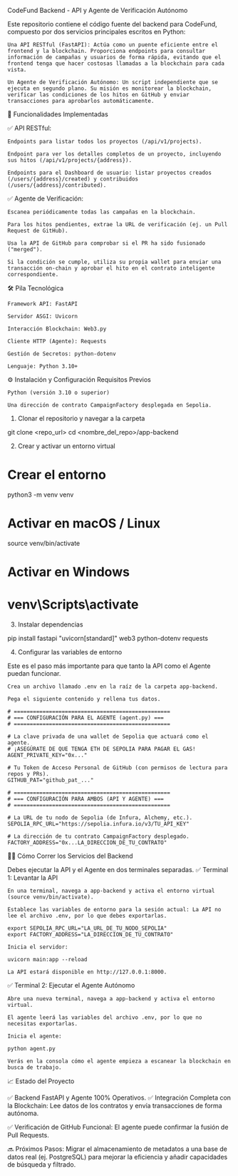 CodeFund Backend - API y Agente de Verificación Autónomo

Este repositorio contiene el código fuente del backend para CodeFund, compuesto por dos servicios principales escritos en Python:

    Una API RESTful (FastAPI): Actúa como un puente eficiente entre el frontend y la blockchain. Proporciona endpoints para consultar información de campañas y usuarios de forma rápida, evitando que el frontend tenga que hacer costosas llamadas a la blockchain para cada vista.

    Un Agente de Verificación Autónomo: Un script independiente que se ejecuta en segundo plano. Su misión es monitorear la blockchain, verificar las condiciones de los hitos en GitHub y enviar transacciones para aprobarlos automáticamente.

🚀 Funcionalidades Implementadas

✅ API RESTful:

    Endpoints para listar todos los proyectos (/api/v1/projects).

    Endpoint para ver los detalles completos de un proyecto, incluyendo sus hitos (/api/v1/projects/{address}).

    Endpoints para el Dashboard de usuario: listar proyectos creados (/users/{address}/created) y contribuidos (/users/{address}/contributed).

✅ Agente de Verificación:

    Escanea periódicamente todas las campañas en la blockchain.

    Para los hitos pendientes, extrae la URL de verificación (ej. un Pull Request de GitHub).

    Usa la API de GitHub para comprobar si el PR ha sido fusionado ("merged").

    Si la condición se cumple, utiliza su propia wallet para enviar una transacción on-chain y aprobar el hito en el contrato inteligente correspondiente.

🛠️ Pila Tecnológica

    Framework API: FastAPI

    Servidor ASGI: Uvicorn

    Interacción Blockchain: Web3.py

    Cliente HTTP (Agente): Requests

    Gestión de Secretos: python-dotenv

    Lenguaje: Python 3.10+

⚙️ Instalación y Configuración
Requisitos Previos

    Python (versión 3.10 o superior)

    Una dirección de contrato CampaignFactory desplegada en Sepolia.

1. Clonar el repositorio y navegar a la carpeta

git clone <repo_url>
cd <nombre_del_repo>/app-backend

2. Crear y activar un entorno virtual

# Crear el entorno
python3 -m venv venv

# Activar en macOS / Linux
source venv/bin/activate

# Activar en Windows
# venv\Scripts\activate

3. Instalar dependencias

pip install fastapi "uvicorn[standard]" web3 python-dotenv requests

4. Configurar las variables de entorno

Este es el paso más importante para que tanto la API como el Agente puedan funcionar.

    Crea un archivo llamado .env en la raíz de la carpeta app-backend.

    Pega el siguiente contenido y rellena tus datos.

    # =================================================
    # === CONFIGURACIÓN PARA EL AGENTE (agent.py) ===
    # =================================================

    # La clave privada de una wallet de Sepolia que actuará como el agente.
    # ¡ASEGÚRATE DE QUE TENGA ETH DE SEPOLIA PARA PAGAR EL GAS!
    AGENT_PRIVATE_KEY="0x..."

    # Tu Token de Acceso Personal de GitHub (con permisos de lectura para repos y PRs).
    GITHUB_PAT="github_pat_..."

    # =================================================
    # === CONFIGURACIÓN PARA AMBOS (API Y AGENTE) ===
    # =================================================

    # La URL de tu nodo de Sepolia (de Infura, Alchemy, etc.).
    SEPOLIA_RPC_URL="https://sepolia.infura.io/v3/TU_API_KEY"

    # La dirección de tu contrato CampaignFactory desplegado.
    FACTORY_ADDRESS="0x...LA_DIRECCION_DE_TU_CONTRATO"

🏃‍♂️ Cómo Correr los Servicios del Backend

Debes ejecutar la API y el Agente en dos terminales separadas.
✅ Terminal 1: Levantar la API

    En una terminal, navega a app-backend y activa el entorno virtual (source venv/bin/activate).

    Establece las variables de entorno para la sesión actual: La API no lee el archivo .env, por lo que debes exportarlas.

    export SEPOLIA_RPC_URL="LA_URL_DE_TU_NODO_SEPOLIA"
    export FACTORY_ADDRESS="LA_DIRECCION_DE_TU_CONTRATO"

    Inicia el servidor:

    uvicorn main:app --reload

    La API estará disponible en http://127.0.0.1:8000.

✅ Terminal 2: Ejecutar el Agente Autónomo

    Abre una nueva terminal, navega a app-backend y activa el entorno virtual.

    El agente leerá las variables del archivo .env, por lo que no necesitas exportarlas.

    Inicia el agente:

    python agent.py

    Verás en la consola cómo el agente empieza a escanear la blockchain en busca de trabajo.

📈 Estado del Proyecto

✅ Backend FastAPI y Agente 100% Operativos. ✅ Integración Completa con la Blockchain: Lee datos de los contratos y envía transacciones de forma autónoma.

✅ Verificación de GitHub Funcional: El agente puede confirmar la fusión de Pull Requests.

🔜 Próximos Pasos: Migrar el almacenamiento de metadatos a una base de datos real (ej. PostgreSQL) para mejorar la eficiencia y añadir capacidades de búsqueda y filtrado.
